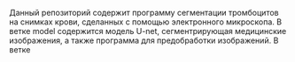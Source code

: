Данный репозиторий содержит программу сегментации тромбоцитов на снимках крови, сделанных с помощью электронного микроскопа. 
В ветке model содержится модель U-net, сегментрирующая медицинские изображения, а также программа для предобработки изображений.
В ветке 

